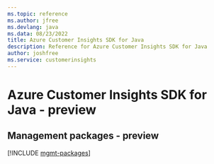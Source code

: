 ```yaml
---
ms.topic: reference
ms.author: jfree
ms.devlang: java
ms.data: 08/23/2022
title: Azure Customer Insights SDK for Java
description: Reference for Azure Customer Insights SDK for Java
author: joshfree
ms.service: customerinsights
---
```

# Azure Customer Insights SDK for Java - preview

## Management packages - preview
[!INCLUDE [mgmt-packages](customer-insights-mgmt-index.md)]